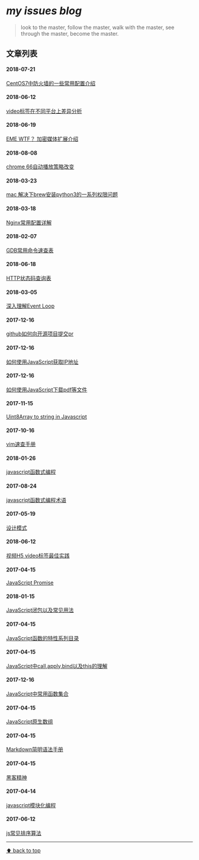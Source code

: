 
# *my issues blog*
>  look to the master,
>  follow the master,
>  walk with the master,
>  see through the master,
>  become the master.
## 文章列表


#### 2018-07-21
[CentOS7中防火墙的一些常用配置介绍](https://github.com/gnipbao/iblog/issues/28)
#### 2018-06-12
[video标签在不同平台上差异分析](https://github.com/gnipbao/iblog/issues/27)
#### 2018-06-19
[EME WTF？ 加密媒体扩展介绍](https://github.com/gnipbao/iblog/issues/26)
#### 2018-08-08
[chrome 66自动播放策略改变](https://github.com/gnipbao/iblog/issues/25)
#### 2018-03-23
[mac 解决下brew安装python3的一系列权限问题](https://github.com/gnipbao/iblog/issues/24)
#### 2018-03-18
[Nginx常用配置详解](https://github.com/gnipbao/iblog/issues/23)
#### 2018-02-07
[GDB常用命令速查表](https://github.com/gnipbao/iblog/issues/22)
#### 2018-06-18
[HTTP状态码查询表](https://github.com/gnipbao/iblog/issues/21)
#### 2018-03-05
[深入理解Event Loop](https://github.com/gnipbao/iblog/issues/20)
#### 2017-12-16
[github如何向开源项目提交pr](https://github.com/gnipbao/iblog/issues/19)
#### 2017-12-16
[如何使用JavaScript获取IP地址](https://github.com/gnipbao/iblog/issues/18)
#### 2017-12-16
[如何使用JavaScript下载pdf等文件](https://github.com/gnipbao/iblog/issues/17)
#### 2017-11-15
[Uint8Array to string in Javascript](https://github.com/gnipbao/iblog/issues/16)
#### 2017-10-16
[vim速查手册](https://github.com/gnipbao/iblog/issues/15)
#### 2018-01-26
[javascript函数式编程](https://github.com/gnipbao/iblog/issues/14)
#### 2017-08-24
[javascript函数式编程术语](https://github.com/gnipbao/iblog/issues/13)
#### 2017-05-19
[设计模式](https://github.com/gnipbao/iblog/issues/12)
#### 2018-06-12
[ 视频H5 video标签最佳实践](https://github.com/gnipbao/iblog/issues/11)
#### 2017-04-15
[JavaScript Promise](https://github.com/gnipbao/iblog/issues/10)
#### 2018-01-15
[JavaScript闭包以及常见用法](https://github.com/gnipbao/iblog/issues/9)
#### 2017-04-15
[JavaScript函数的特性系列目录](https://github.com/gnipbao/iblog/issues/8)
#### 2017-04-15
[JavaScript中call,apply,bind以及this的理解](https://github.com/gnipbao/iblog/issues/7)
#### 2017-12-16
[JavaScript中常用函数集合](https://github.com/gnipbao/iblog/issues/6)
#### 2017-04-15
[JavaScript原生数组](https://github.com/gnipbao/iblog/issues/5)
#### 2017-04-15
[Markdown简明语法手册](https://github.com/gnipbao/iblog/issues/4)
#### 2017-04-15
[黑客精神](https://github.com/gnipbao/iblog/issues/3)
#### 2017-04-14
[javascript模块化编程](https://github.com/gnipbao/iblog/issues/2)
#### 2017-06-12
[js常见排序算法](https://github.com/gnipbao/iblog/issues/1)
***************
[⬆ back to top](#文章列表)
